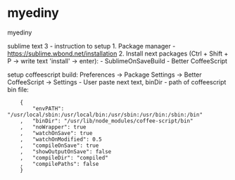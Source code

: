 myediny
=======

myediny

sublime text 3 - instruction to setup
	1. Package manager - https://sublime.wbond.net/installation
	2. Install next packages (Ctrl + Shift + P -> write text 'install' -> enter):
		-	SublimeOnSaveBuild
		-	Better CoffeeScript

setup coffeescript build:
	Preferences -> Package Settings -> Better CoffeeScript -> Settings - User
	paste next text, binDir - path of coffeescript bin file:

		{
		    "envPATH": "/usr/local/sbin:/usr/local/bin:/usr/sbin:/usr/bin:/sbin:/bin"
		,   "binDir": "/usr/lib/node_modules/coffee-script/bin"
		,   "noWrapper": true
		,   "watchOnSave": true
		,   "watchOnModified": 0.5
		,   "compileOnSave": true
		,   "showOutputOnSave": false
		,   "compileDir": "compiled"
		,   "compilePaths": false
		}
